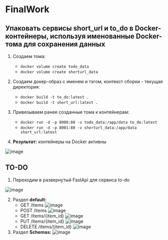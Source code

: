 # FinalWork

## Упаковать сервисы short_url и to_do в Docker-контейнеры, используя именованные Docker-тома для сохранения данных

1. Создаем тома:
   - `docker volume create todo_data`
   - `docker volume create shorturl_data`
  
2. Создаем докер-образ с именем и тэгом, контекст сборки - текущая директория:
   - `docker build -t to_do:latest .`
   -  `docker build -t short_url:latest .`

3. Привязываем ранее созданные тома к контейнерам:
   - `docker run -d -p 8000:80 -v todo_data:/app/data to_do:latest`
   - `docker run -d -p 8001:80 -v shorturl_data:/app/data short_url:latest`
  
4. **Результат:** контейнеры на Docker активны

![image](https://github.com/user-attachments/assets/23aba30d-8bec-4c1a-9135-78b272164eb1)

## TO-DO

1. Переходим в развернутый FastApi для сервиса to-do

![image](https://github.com/user-attachments/assets/b9dbe75f-2974-42b0-a806-dd9a43a1b347)

2. Раздел **default:**
   - GET /items
  ![image](https://github.com/user-attachments/assets/ca9b741f-adac-4f6c-9ae0-e7b070841c45)
   - POST /items
     ![image](https://github.com/user-attachments/assets/4ec176bd-a58b-42ad-aae9-b27c0786eba5)
   - GET /items/{item_id}
     ![image](https://github.com/user-attachments/assets/320e5700-631e-4595-9238-62f0370003b9)
   - PUT /items/{item_id}
     ![image](https://github.com/user-attachments/assets/485c3eda-a203-45a2-abe7-b7512fa8686d)
   - DELETE /items/{item_id}
     ![image](https://github.com/user-attachments/assets/5bfc98e7-702e-4364-bcef-aa0bdf984530)
3. Раздел **Schemas:**
   ![image](https://github.com/user-attachments/assets/b1bfdfd0-bbe1-49ba-b0ab-b0cec5aad091)







